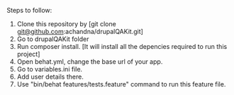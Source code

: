 Steps to follow:
1. Clone this repository by [git clone git@github.com:achandna/drupalQAKit.git]
2. Go to drupalQAKit folder
3. Run composer install.  [It will install all the depencies required to run this project]
4. Open behat.yml, change the base url of your app.
5. Go to variables.ini file.
6. Add user details there.
7. Use "bin/behat features/tests.feature" command to run this feature file.
